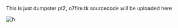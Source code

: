This is just dumpster pt2, o7fire.tk sourcecode will be uploaded here



![h](http://www.wtfpl.net/wp-content/uploads/2012/12/wtfpl-badge-4.png)
